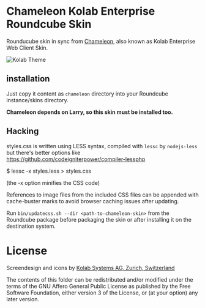 Chameleon Kolab Enterprise Roundcube Skin
================================

Rounducube skin in sync from [Chameleon](https://git.kolab.org/diffusion/RSC/), 
also known as Kolab Enterprise Web Client Skin.


![Kolab Theme](screenshots/roundcubemail-skin-chameleon-1.jpg)

## installation

Just copy it content as `chameleon` directory into your Roundcube instance/skins directory.

**Chameleon depends on Larry, so this skin must be installed too.**

## Hacking

styles.css is written using LESS syntax, compiled with `lessc` by `nodejs-less`
but there's better options like https://github.com/codeigniterpower/compiler-lessphp

 $ lessc -x styles.less > styles.css

(the -x option minifies the CSS code)

References to image files from the included CSS files can be appended
with cache-buster marks to avoid browser caching issues after updating.

Run `bin/updatecss.sh --dir <path-to-chameleon-skin>` from the Roundcube
package before packaging the skin or after installing it on the
destination system.

# License
Screendesign and icons by [Kolab Systems AG, Zurich, Switzerland](http://kolabsys.com)

The contents of this folder can be redistributed and/or modified
under the terms of the GNU Affero General Public License as published
by the Free Software Foundation, either version 3 of the License,
or (at your option) any later version.


